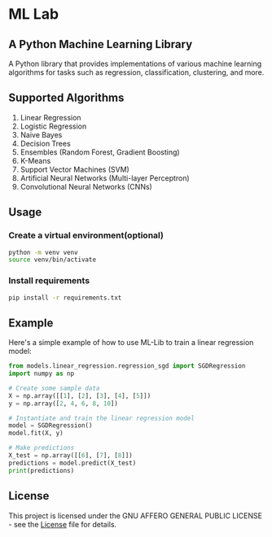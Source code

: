# ML Lab



## A Python Machine Learning Library

A Python library that provides implementations of various machine learning algorithms for tasks such as regression, classification, clustering, and more. 

## Supported Algorithms

1. Linear Regression
2. Logistic Regression
3. Naive Bayes
4. Decision Trees 
5. Ensembles (Random Forest, Gradient Boosting)
6. K-Means
7. Support Vector Machines (SVM)
8. Artificial Neural Networks (Multi-layer Perceptron)
9. Convolutional Neural Networks (CNNs)

## Usage

### Create a virtual environment(optional)
```bash
python -m venv venv
source venv/bin/activate
```

### Install requirements
```bash
pip install -r requirements.txt
```

## Example
Here's a simple example of how to use ML-Lib to train a linear regression model:

```python
from models.linear_regression.regression_sgd import SGDRegression
import numpy as np

# Create some sample data
X = np.array([[1], [2], [3], [4], [5]])
y = np.array([2, 4, 6, 8, 10])

# Instantiate and train the linear regression model
model = SGDRegression()
model.fit(X, y)

# Make predictions
X_test = np.array([[6], [7], [8]])
predictions = model.predict(X_test)
print(predictions)
```

## License

This project is licensed under the GNU AFFERO GENERAL PUBLIC LICENSE - see the [License](https://git.fim.uni-passau.de/padas/24ss-mllab/fejzo/ml-lab/-/blob/main/LICENSE?ref_type=heads) file for details.
